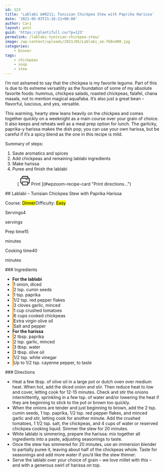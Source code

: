 ```yaml
---
id: 123
title: 'Lablabi &#8211; Tunisian Chickpea Stew with Paprika Harissa'
date: '2021-05-03T21:16:21+00:00'
author: Cari
layout: post
guid: 'https://plantifull.co/?p=123'
permalink: /lablabi-tunisian-chickpea-stew/
image: /wp-content/uploads/2021/05/Lablabi_sm-760x400.jpg
categories:
    - Dinner
tags:
    - chickpeas
    - soup
    - stew
---
```


I’m not ashamed to say that the chickpea is my favorite legume. Part of this is due to its extreme versatility as the foundation of some of my absolute favorite foods: hummus, chickpea salads, roasted chickpeas, falafel, chana masala, not to mention magical aquafaba. It’s also just a great bean – flavorful, luscious, and yes, versatile.

This warming, hearty stew leans heavily on the chickpea and comes together quickly on a weeknight as a main course over your grain of choice. It also keeps and reheats well as a meal prep option for lunch. The garlicky, paprika-y harissa makes the dish pop; you can use your own harissa, but be careful if it’s a spicy blend as the one in this recipe is mild.

Summary of steps:

1. Saute aromatics and spices
2. Add chickpeas and remaining lablabi ingredients
3. Make harissa
4. Puree and finish the lablabi

<div class="wp-block-wpzoom-recipe-card-block-recipe-card header-content-align-left block-alignment-left recipe-card-noimage is-style-newdesign" id="wpzoom-recipe-card"><div class="recipe-card-image"> <figure> <figcaption><div class="wpzoom-recipe-card-print-link"> [ <svg class="wpzoom-rcb-icon-print-link" height="32" viewbox="0 0 32 32" width="32" xmlns="http://www.w3.org/2000/svg"> <g data-name="Layer 55" id="Layer_55"> <path class="wpzoom-rcb-print-icon" d="M28,25H25a1,1,0,0,1,0-2h3a1,1,0,0,0,1-1V10a1,1,0,0,0-1-1H4a1,1,0,0,0-1,1V22a1,1,0,0,0,1,1H7a1,1,0,0,1,0,2H4a3,3,0,0,1-3-3V10A3,3,0,0,1,4,7H28a3,3,0,0,1,3,3V22A3,3,0,0,1,28,25Z"></path> <path class="wpzoom-rcb-print-icon" d="M25,31H7a1,1,0,0,1-1-1V20a1,1,0,0,1,1-1H25a1,1,0,0,1,1,1V30A1,1,0,0,1,25,31ZM8,29H24V21H8Z"></path> <path class="wpzoom-rcb-print-icon" d="M25,9a1,1,0,0,1-1-1V3H8V8A1,1,0,0,1,6,8V2A1,1,0,0,1,7,1H25a1,1,0,0,1,1,1V8A1,1,0,0,1,25,9Z"></path> <rect class="wpzoom-rcb-print-icon" height="2" width="2" x="24" y="11"></rect> <rect class="wpzoom-rcb-print-icon" height="2" width="4" x="18" y="11"></rect> </g> </svg> <span>Print</span> ](#wpzoom-recipe-card "Print directions...") </div> </figcaption> </figure> </div><div class="recipe-card-heading">## Lablabi – Tunisian Chickpea Stew with Paprika Harissa

<span class="recipe-card-course">Course: <mark>Dinner</mark></span><span class="recipe-card-difficulty">Difficulty: <mark>Easy</mark></span></div><div class="recipe-card-details"><div class="details-items"><div class="detail-item detail-item-0"><span class="detail-item-icon oldicon oldicon-food" style="color: #FFA921;"></span><span class="detail-item-label">Servings</span>4

<span class="detail-item-unit">servings</span></div><div class="detail-item detail-item-1"><span class="detail-item-icon oldicon oldicon-clock" style="color: #FFA921;"></span><span class="detail-item-label">Prep time</span>15

<span class="detail-item-unit">minutes</span></div><div class="detail-item detail-item-2"><span class="detail-item-icon foodicons foodicons-cooking-food-in-a-hot-casserole" style="color: #FFA921;"></span><span class="detail-item-label">Cooking time</span>40

<span class="detail-item-unit">minutes</span></div></div></div><div class="recipe-card-ingredients">### Ingredients

- **For the lablabi**
- <span class="tick-circle" style="border: 2px solid #FFA921;"></span><span class="wpzoom-rcb-ingredient-name">1 onion, diced</span>
- <span class="tick-circle" style="border: 2px solid #FFA921;"></span><span class="wpzoom-rcb-ingredient-name">2 tsp. cumin seeds</span>
- <span class="tick-circle" style="border: 2px solid #FFA921;"></span><span class="wpzoom-rcb-ingredient-name">1 tsp. paprika</span>
- <span class="tick-circle" style="border: 2px solid #FFA921;"></span><span class="wpzoom-rcb-ingredient-name">1/2 tsp. red pepper flakes</span>
- <span class="tick-circle" style="border: 2px solid #FFA921;"></span><span class="wpzoom-rcb-ingredient-name">3 cloves garlic, minced</span>
- <span class="tick-circle" style="border: 2px solid #FFA921;"></span><span class="wpzoom-rcb-ingredient-name">1 cup crushed tomatoes</span>
- <span class="tick-circle" style="border: 2px solid #FFA921;"></span><span class="wpzoom-rcb-ingredient-name">6 cups cooked chickpeas</span>
- <span class="tick-circle" style="border: 2px solid #FFA921;"></span><span class="wpzoom-rcb-ingredient-name">Extra virgin olive oil</span>
- <span class="tick-circle" style="border: 2px solid #FFA921;"></span><span class="wpzoom-rcb-ingredient-name">Salt and pepper</span>
- **For the harissa**
- <span class="tick-circle" style="border: 2px solid #FFA921;"></span><span class="wpzoom-rcb-ingredient-name">2 tbsp. paprika</span>
- <span class="tick-circle" style="border: 2px solid #FFA921;"></span><span class="wpzoom-rcb-ingredient-name">2 tsp. garlic, minced</span>
- <span class="tick-circle" style="border: 2px solid #FFA921;"></span><span class="wpzoom-rcb-ingredient-name">3 tbsp. water</span>
- <span class="tick-circle" style="border: 2px solid #FFA921;"></span><span class="wpzoom-rcb-ingredient-name">3 tbsp. olive oil</span>
- <span class="tick-circle" style="border: 2px solid #FFA921;"></span><span class="wpzoom-rcb-ingredient-name">1/2 tsp. white vinegar</span>
- <span class="tick-circle" style="border: 2px solid #FFA921;"></span><span class="wpzoom-rcb-ingredient-name">Up to 1/2 tsp. cayenne pepper, to taste</span>

</div><div class="recipe-card-directions">### Directions

- Heat a few tbsp. of olive oil in a large pot or dutch oven over medium heat. When hot, add the diced onion and stir. Then reduce heat to low and cover, letting cook for 12-15 minutes. Check and stir the onions intermittently, sprinkling in a few tsp. of water and/or lowering the heat if they are beginning to stick to the pot or brown too quickly.
- When the onions are tender and just beginning to brown, add the 2 tsp. cumin seeds, 1 tsp. paprika, 1/2 tsp. red pepper flakes, and minced garlic and stir, letting cook for another minute. Add the crushed tomatoes, 1 1/2 tsp. salt, the chickpeas, and 4 cups of water or reserved chickpea cooking liquid. Simmer the stew for 20 minutes.
- While lablabi is simmering, prepare the harissa: mix together all ingredients into a paste, adjusting seasonings to taste.
- Once the stew has simmered for 20 minutes, use an immersion blender to partially puree it, leaving about half of the chickpeas whole. Taste for seasonings and add more water if you’d like the stew thinner.
- Serve the lablabi over your choice of grain – we love millet with this – and with a generous swirl of harissa on top.

</div><script type="application/ld+json">{"@context":"https:\/\/schema.org","@type":"Recipe","name":"Lablabi - Tunisian Chickpea Stew with Paprika Harissa","image":["https:\/\/plantifull.co\/wp-content\/uploads\/2021\/05\/Lablabi_sm.jpg","https:\/\/plantifull.co\/wp-content\/uploads\/2021\/05\/Lablabi_sm-500x500.jpg","https:\/\/plantifull.co\/wp-content\/uploads\/2021\/05\/Lablabi_sm-500x375.jpg","https:\/\/plantifull.co\/wp-content\/uploads\/2021\/05\/Lablabi_sm-480x270.jpg"],"description":"","keywords":["chickpeas","stew","soup"],"author":{"@type":"Person","name":"Cari"},"datePublished":"2021-05-03T21:16:21+00:00","prepTime":"PT15M","cookTime":"PT40M","totalTime":"PT55M","recipeCategory":["Dinner"],"recipeCuisine":[],"recipeYield":["4","4 servings"],"nutrition":{"@type":"NutritionInformation"},"recipeIngredient":["1 onion, diced","2 tsp. cumin seeds","1 tsp. paprika","1\/2 tsp. red pepper flakes","3 cloves garlic, minced","1 cup crushed tomatoes","6 cups cooked chickpeas","Extra virgin olive oil","Salt and pepper","2 tbsp. paprika","2 tsp. garlic, minced","3 tbsp. water","3 tbsp. olive oil","1\/2 tsp. white vinegar","Up to 1\/2 tsp. cayenne pepper, to taste"],"recipeInstructions":[{"@type":"HowToStep","name":"Heat a few tbsp. of olive oil in a large pot or dutch oven over medium heat. When hot, add the diced onion and stir. Then reduce heat to low and cover, letting cook for 12-15 minutes. Check and stir the onions intermittently, sprinkling in a few tsp. of water and\/or lowering the heat if they are beginning to stick to the pot or brown too quickly.","text":"Heat a few tbsp. of olive oil in a large pot or dutch oven over medium heat. When hot, add the diced onion and stir. Then reduce heat to low and cover, letting cook for 12-15 minutes. Check and stir the onions intermittently, sprinkling in a few tsp. of water and\/or lowering the heat if they are beginning to stick to the pot or brown too quickly.","url":"https:\/\/plantifull.co\/lablabi-tunisian-chickpea-stew\/#wpzoom-rcb-direction-step-0","image":""},{"@type":"HowToStep","name":"When the onions are tender and just beginning to brown, add the 2 tsp. cumin seeds, 1 tsp. paprika, 1\/2 tsp. red pepper flakes, and minced garlic and stir, letting cook for another minute. Add the crushed tomatoes, 1 1\/2 tsp. salt, the chickpeas, and 4 cups of water or reserved chickpea cooking liquid. Simmer the stew for 20 minutes.","text":"When the onions are tender and just beginning to brown, add the 2 tsp. cumin seeds, 1 tsp. paprika, 1\/2 tsp. red pepper flakes, and minced garlic and stir, letting cook for another minute. Add the crushed tomatoes, 1 1\/2 tsp. salt, the chickpeas, and 4 cups of water or reserved chickpea cooking liquid. Simmer the stew for 20 minutes.","url":"https:\/\/plantifull.co\/lablabi-tunisian-chickpea-stew\/#wpzoom-rcb-direction-step-349","image":""},{"@type":"HowToStep","name":"While lablabi is simmering, prepare the harissa: mix together all ingredients into a paste, adjusting seasonings to taste.","text":"While lablabi is simmering, prepare the harissa: mix together all ingredients into a paste, adjusting seasonings to taste.","url":"https:\/\/plantifull.co\/lablabi-tunisian-chickpea-stew\/#wpzoom-rcb-direction-step-685","image":""},{"@type":"HowToStep","name":"Once the stew has simmered for 20 minutes, use an immersion blender to partially puree it, leaving about half of the chickpeas whole. Taste for seasonings and add more water if you'd like the stew thinner.","text":"Once the stew has simmered for 20 minutes, use an immersion blender to partially puree it, leaving about half of the chickpeas whole. Taste for seasonings and add more water if you'd like the stew thinner.","url":"https:\/\/plantifull.co\/lablabi-tunisian-chickpea-stew\/#wpzoom-rcb-direction-step-808","image":""},{"@type":"HowToStep","name":"Serve the lablabi over your choice of grain - we love millet with this - and with a generous swirl of harissa on top.","text":"Serve the lablabi over your choice of grain - we love millet with this - and with a generous swirl of harissa on top.","url":"https:\/\/plantifull.co\/lablabi-tunisian-chickpea-stew\/#wpzoom-rcb-direction-step-1014","image":""}]}</script></div>